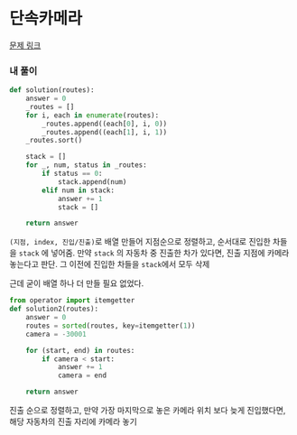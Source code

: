# 단속카메라

[문제 링크](https://programmers.co.kr/learn/courses/30/lessons/42884)

### 내 풀이

```python
def solution(routes):
    answer = 0
    _routes = []
    for i, each in enumerate(routes):
        _routes.append((each[0], i, 0))
        _routes.append((each[1], i, 1))
    _routes.sort()

    stack = []
    for _, num, status in _routes:
        if status == 0:
            stack.append(num)
        elif num in stack:
            answer += 1
            stack = []

    return answer
```

`(지점, index, 진입/진출)`로 배열 만들어 지점순으로 정렬하고, 순서대로 진입한 차들을 `stack` 에 넣어줌. 만약 `stack` 의 자동차 중 진출한 차가 있다면, 진출 지점에 카메라 놓는다고 판단. 그 이전에 진입한 차들을 `stack`에서 모두 삭제

근데 굳이 배열 하나 더 만들 필요 없었다.

```python
from operator import itemgetter
def solution2(routes):
    answer = 0
    routes = sorted(routes, key=itemgetter(1))
    camera = -30001

    for (start, end) in routes:
        if camera < start:
            answer += 1
            camera = end

    return answer
```

진출 순으로 정렬하고, 만약 가장 마지막으로 놓은 카메라 위치 보다 늦게 진입했다면, 해당 자동차의 진출 자리에 카메라 놓기